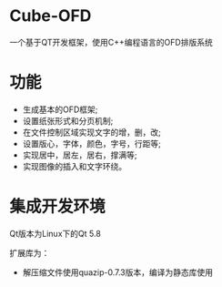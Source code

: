 # Cube-OFD
一个基于QT开发框架，使用C++编程语言的OFD排版系统

# 功能
*  生成基本的OFD框架;
*  设置纸张形式和分页机制;
*  在文件控制区域实现文字的增，删，改;
*  设置版心，字体，颜色，字号，行距等;
*  实现居中，居左，居右，撑满等;
*  实现图像的插入和文字环绕。

# 集成开发环境
Qt版本为Linux下的Qt 5.8

扩展库为：
* 解压缩文件使用quazip-0.7.3版本，编译为静态库使用
